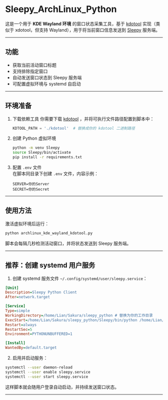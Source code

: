 # Sleepy_ArchLinux_Python

这是一个用于 **KDE Wayland 环境** 的窗口状态采集工具，基于 [kdotool](https://github.com/jinliu/kdotool) 实现（类似于 xdotool，但支持 Wayland），用于将当前窗口信息发送到 [Sleepy](https://github.com/Yueosa/sleepy) 服务端。

---

## 功能

- 获取当前活动窗口标题  
- 支持排除指定窗口  
- 自动发送窗口状态到 Sleepy 服务端  
- 可配置虚拟环境与 systemd 自启动  

---

## 环境准备

1. 下载依赖工具
   你需要下载 [kdotool](https://github.com/jinliu/kdotool) ，并将可执行文件路径配置到脚本中：

   ```python
   KDTOOL_PATH = './kdotool'  # 替换成你的 kdotool 二进制路径
   ```

2. 创建 Python 虚拟环境  
   ```bash
   python -m venv Sleepy
   source Sleepy/bin/activate
   pip install -r requirements.txt
   ```

3. 配置 `.env` 文件  
   在脚本同目录下创建 `.env` 文件，内容示例：
   ```dotenv
   SERVER=你的Server
   SECRET=你的Secret
   ```

---

## 使用方法

激活虚拟环境后运行：
```bash
python archlinux_kde_wayland_kdotool.py
```

脚本会每隔几秒检测活动窗口，并将状态发送到 Sleepy 服务端。

---

## 推荐：创建 systemd 用户服务

1. 创建 systemd 服务文件 `~/.config/systemd/user/sleepy.service`：

```ini
[Unit]
Description=Sleepy Python Client
After=network.target

[Service]
Type=simple
WorkingDirectory=/home/Lian/Sakura/sleepy_python # 替换为你的工作目录
ExecStart=/home/Lian/Sakura/sleepy_python/Sleepy/bin/python /home/Lian/Sakura/sleepy_python/sleepy.py # Python Venv路径和py脚本路径
Restart=always
RestartSec=5
Environment=PYTHONUNBUFFERED=1

[Install]
WantedBy=default.target

```

2. 启用并启动服务：
```bash
systemctl --user daemon-reload
systemctl --user enable sleepy.service
systemctl --user start sleepy.service
```

这样脚本就会随用户登录自动启动，并持续发送窗口状态。

---
